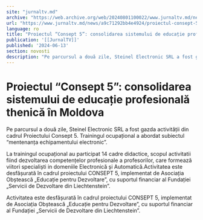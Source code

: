```yaml
---
site: "jurnaltv.md"
archive: "https://web.archive.org/web/20240801100022/www.jurnaltv.md/news/a9c71292bb4e4924/proiectul-consept-5-consolidarea-sistemului-de-educatie-profesionala-thenica-in-moldova.html"
url: "https://www.jurnaltv.md/news/a9c71292bb4e4924/proiectul-consept-5-consolidarea-sistemului-de-educatie-profesionala-thenica-in-moldova.html"
language: ro
title: "Proiectul “Consept 5”: consolidarea sistemului de educație profesională thenică în Moldova"
publication: '[[JurnalTV]]'
published: '2024-06-13'
section: novosti
description: "Pe parcursul a două zile, Steinel Electronic SRL a fost gazda activității din cadrul Proiectului Consept 5. Trainingul ocupațional a abordat subiectul “mentenanța echipamentului electronic”."
---
```


# Proiectul “Consept 5”: consolidarea sistemului de educație profesională thenică în Moldova

Pe parcursul a două zile, Steinel Electronic SRL a fost gazda activității din cadrul Proiectului Consept 5. Trainingul ocupațional a abordat subiectul “mentenanța echipamentului electronic”.

La trainingul ocupațional au participat 14 cadre didactice, scopul activitatii fiind dezvoltarea competențelor profesionale a profesorilor, care formează viitori specialiști in domeniile Electronică și Automatică.Activitatea este desfășurată în cadrul proiectului CONSEPT 5, implementat de Asociația Obștească „Educație pentru Dezvoltare”, cu suportul financiar al Fundației „Servicii de Dezvoltare din Liechtenstein”.

Activitatea este desfășurată în cadrul proiectului CONSEPT 5, implementat de Asociația Obștească „Educație pentru Dezvoltare”, cu suportul financiar al Fundației „Servicii de Dezvoltare din Liechtenstein”.